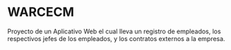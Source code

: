 # WARCECM
Proyecto de un Aplicativo Web el cual lleva un registro de empleados, los respectivos jefes de los empleados, y los contratos externos a la empresa.
